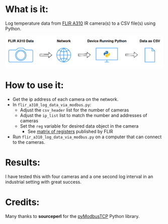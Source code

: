  # What is it:
 
 Log temperature data from [FLIR A310](https://www.flir.com/products/a310/) IR camera(s) to a CSV file(s) using Python.
 
 ![](flow_diagram.png)
 
 # How to use it:
 * Get the ip address of each camera on the network.
 * In `flir_a310_log_data_via_modbus.py`:
 	* Adjust the `csv_header` list for the number of cameras
 	* Adjust the `ip_list` list to match the number and addresses of cameras
 	* Set the `reg` variable for desired data object in the camera
		* See [matrix of registers](Convert_EthernetIP_to_Modbus_TCP.pdf) published by FLIR
* Run `flir_a310_log_data_via_modbus.py` on a computer that can connect to the cameras.

# Results:
I have tested this with four cameras and a one second log interval in an industrial setting with great success.

# Credits:
Many thanks to **sourceperl** for the [pyModbusTCP](https://github.com/sourceperl/pyModbusTCP) Python library.
